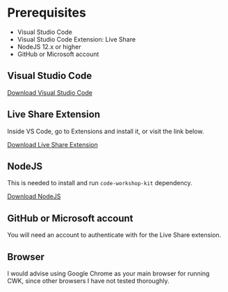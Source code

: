 # Prerequisites

- Visual Studio Code
- Visual Studio Code Extension: Live Share
- NodeJS 12.x or higher
- GitHub or Microsoft account

## Visual Studio Code

[Download Visual Studio Code](https://code.visualstudio.com/)

## Live Share Extension

Inside VS Code, go to Extensions and install it, or visit the link below.

[Download Live Share Extension](https://marketplace.visualstudio.com/items?itemName=MS-vsliveshare.vsliveshare)

## NodeJS

This is needed to install and run `code-workshop-kit` dependency.

[Download NodeJS](https://nodejs.org/en/)

## GitHub or Microsoft account

You will need an account to authenticate with for the Live Share extension.

## Browser

I would advise using Google Chrome as your main browser for running CWK, since other browsers I have not tested thoroughly.
